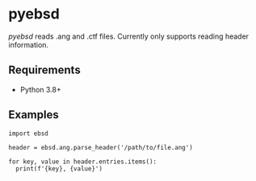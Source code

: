 # pyebsd #

*pyebsd* reads .ang and .ctf files. Currently only supports reading header information.

## Requirements ##

+ Python 3.8+

## Examples ##

```
import ebsd

header = ebsd.ang.parse_header('/path/to/file.ang')

for key, value in header.entries.items():
  print(f'{key}, {value}')
```
